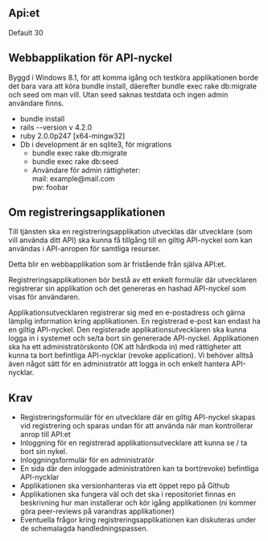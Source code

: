 <h2>Api:et</h2>
<p>

</p>

<dl>
	<dh></dh>
	<dd></dd>
</dl>

Default 30 


<h2>Webbapplikation för API-nyckel</h2>
<p>
	Byggd i Windows 8.1, för att komma igång och testköra applikationen borde det bara vara att köra bundle install, däerefter bundle exec rake db:migrate och seed om man vill. Utan seed saknas testdata och ingen admin användare finns.   
</p>
<ul>
	<li>bundle install</li>
	<li>rails --version v 4.2.0</li>
	<li>ruby 2.0.0p247 [x64-mingw32]</li>
	<li>
		Db i development är en sqlite3, för migrations 
		<ul>
			<li>
				bundle exec rake db:migrate
			</li>
			<li>
				bundle exec rake db:seed
			</li>
			<li>
				Användare för admin rättigheter: <br>
				mail: example@mail.com <br>
				pw: foobar
			</li>
		</ul>
	</li>
</ul>




<h2>Om registreringsapplikationen</h2>
<p>Till tjänsten ska en registreringsapplikation utvecklas där utvecklare (som vill använda ditt API) ska kunna få tillgång till en giltig API-nyckel som kan användas i API-anropen för samtliga resurser. </p>

<p>Detta blir en webbapplikation som är fristående från själva API:et. </p>

<p>Registreringsapplikationen bör bestå av ett enkelt formulär där utvecklaren registrerar sin applikation och det genereras en hashad API-nyckel som visas för användaren. </p>

<p>Applikationsutvecklaren registrerar sig med en e-postadress och gärna lämplig information kring applikationen. En registrerad e-post kan endast ha en giltig API-nyckel. Den registerade applikationsutvecklaren ska kunna logga in i systemet och se/ta bort sin genererade API-nyckel.
Applikationen ska ha ett administratörskonto (OK att hårdkoda in) med rättigheter att kunna ta bort befintliga API-nycklar (revoke application). Vi behöver alltså även något sätt för en administratör att logga in och enkelt hantera API-nycklar.</p>

<h2>Krav</h2>
<ul>
<li>Registreringsformulär för en utvecklare där en giltig API-nyckel skapas vid registrering och sparas undan för att använda när man kontrollerar anrop till API:et</li>
<li>Inloggning för en registrerad applikationsutvecklare att kunna se / ta bort sin nykel.</li>
<li>Inloggningsformulär för en administratör</li>
<li>En sida där den inloggade administratören kan ta bort(revoke) befintliga API-nycklar</li>
<li>Applikationen ska versionhanteras via ett öppet repo på Github</li>
<li>Applikationen ska fungera väl och det ska i repositoriet finnas en beskrivning hur man installerar och kör igång applikationen (ni kommer göra peer-reviews på varandras applikationer)</li>
<li>Eventuella frågor kring registreringsapplikationen kan diskuteras under de schemalagda handledningspassen.</li>
</ul>